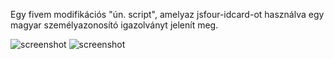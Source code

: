 Egy fivem modifikációs "ún. script", amelyaz jsfour-idcard-ot használva egy magyar személyazonosító igazolványt jelenít meg.


![screenshot](https://i.ibb.co/W53Xpx9/1gqe7hx.png)
![screenshot](https://i.ibb.co/kXgn8vp/0bXnuA2.png)
